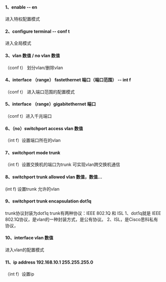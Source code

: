 #### 1、enable -- en
进入特权配置模式
#### 2、configure terminal -- conf t
进入全局模式
#### 3、vlan 数值 / no vlan 数值
（conf t） 划分vlan/删除vlan
#### 4、interface （range） fastethernet 端口（端口范围） -- int f 
（conf t） 进入端口范围的配置模式
#### 5、interface （range）gigabitethernet 端口 
（conf t）进入千兆端口
#### 6、（no）switchport access vlan 数值 
（int f）设置端口所在的vlan 
#### 7、switchport mode trunk
（int f）设置交换机的端口为trunk 可实现vlan跨交换机通信
#### 8、switchport trunk allowed vlan 数值，数值...
 (int f) 设置trunk 允许的vlan
#### 9、switchport trunk encapsulation dot1q 
trunk协议封装为dot1q
trunk有两种协议：IEEE 802.1Q 和 ISL
1、dot1q就是 IEEE 802.1Q协议，是vlan的一种封装方式，是公有协议。
2、ISL，是Cisco思科私有协议，
#### 10、interface vlan 数值
进入vlan的配置模式
#### 11、ip address 192.168.10.1 255.255.255.0
（int f）设置ip